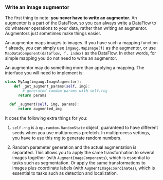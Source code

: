 
### Write an image augmentor

The first thing to note: __you never have to write an augmentor__.
An augmentor is a part of the DataFlow, so you can always
[write a DataFlow](http://tensorpack.readthedocs.io/en/latest/tutorial/extend/dataflow.html)
to do whatever operations to your data, rather than writing an augmentor.
Augmentors just sometimes make things easier.

An augmentor maps images to images.
If you have such a mapping function `f` already, you can simply use `imgaug.MapImage(f)` as the
augmentor, or use `MapDataComponent(dataflow, f, index)` as the DataFlow.
In other words, for simple mapping you do not need to write an augmentor.

An augmentor may do something more than applying a mapping. The interface you will need to implement
is:

```python
class MyAug(imgaug.ImageAugmentor):
	def _get_augment_params(self, img):
		# generated random params with self.rng
	  return params

  def _augment(self, img, params):
	  return augmented_img
```

It does the following extra things for you:

1. `self.rng` is a `np.random.RandomState` object,
	guaranteed to have different seeds when you use multiprocess prefetch.
	In multiprocess settings, you have to use this rng to generate random numbers.

2. Random parameter generation and the actual augmentation is separated. This allows you to apply the
	same transformation to several images together (with `AugmentImageComponents`),
	which is essential to tasks such as segmentation.
	Or apply the same transformations to images plus coordinate labels (with `AugmentImageCoordinates`),
	which is essential to tasks such as detection and localization.
